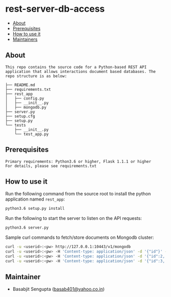 
# rest-server-db-access

* [About](#about)
* [Prerequisites](#prerequisites)
* [How to use it](#use)
* [Maintainers](#maintainers)


## <a name="about">About</a>

```
This repo contains the source code for a Python-based REST API application that allows interactions document based databases. The repo structure is as below:

├── README.md
├── requirements.txt
├── rest_app
│   ├── config.py
│   ├── __init__.py
│   ├── mongodb.py
├── server.py
├── setup.cfg
├── setup.py
└── tests
    ├── __init__.py
    └── test_app.py
```


## <a name="prerequisites">Prerequisites</a>

```
Primary requirements: Python3.6 or higher, Flask 1.1.1 or higher
For details, please see requirements.txt
```

## <a name="use">How to use it</a>

Run the following command from the source root to install the python application named `rest_app`:

```bash
python3.6 setup.py install
```

Run the following to start the server to listen on the API requests:

```bash
python3.6 server.py
```

Sample curl commands to fetch/store documents on Mongodb cluster:

```bash
curl -u <userid>:<pw> http://127.0.0.1:10443/v1/mongodb
curl -u <userid>:<pw> -H 'Content-type: application/json' -d '{"id"}' -X GET http://127.0.0.1:10443/v1/mongodb
curl -u <userid>:<pw> -H 'Content-type: application/json' -d '{"id":2, "test_key":"test_value"}' -X POST http://127.0.0.1:10443/v1/mongodb
curl -u <userid>:<pw> -H 'Content-type: application/json' -d '{"id":3, "test_key":"test_value"}' -X POST http://127.0.0.1:10443/v1/mongodb 
```

## <a name="maintainers">Maintainer</a>

* Basabjit Sengupta (basab401@yahoo.co.in)
